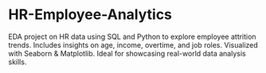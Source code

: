 # HR-Employee-Analytics
EDA project on HR data using SQL and Python to explore employee attrition trends. Includes insights on age, income, overtime, and job roles. Visualized with Seaborn &amp; Matplotlib. Ideal for showcasing real-world data analysis skills.

